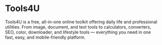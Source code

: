 # Tools4U
Tools4U is a free, all-in-one online toolkit offering daily life and professional utilities. From image, document, and text tools to calculators, converters, SEO, color, downloader, and lifestyle tools — everything you need in one fast, easy, and mobile-friendly platform.
